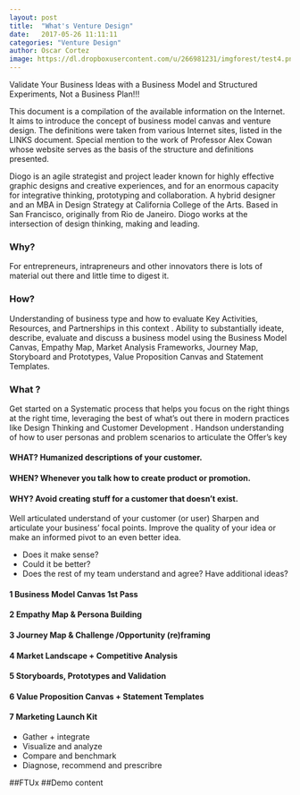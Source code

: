```yaml
---
layout: post
title:  "What's Venture Design"
date:   2017-05-26 11:11:11
categories: "Venture Design"
author: Oscar Cortez
image: https://dl.dropboxusercontent.com/u/266981231/imgforest/test4.png
---
```


Validate Your Business Ideas with a Business Model and Structured Experiments, Not a Business Plan!!!

This document is a compilation of the available information on the Internet. It aims to introduce the
concept of business model canvas and venture design. The definitions were taken from various Internet sites, listed in the LINKS document. Special mention to the work of Professor Alex Cowan whose website serves as the basis of the structure and definitions presented.

Diogo is an agile strategist and project leader known for highly effective graphic designs and creative experiences, and for an enormous capacity for integrative thinking, prototyping and collaboration. A hybrid designer and an MBA in Design Strategy at
California College of the Arts. Based in San Francisco, originally from Rio de Janeiro. Diogo works at the intersection of design thinking, making and leading.

### Why?
For entrepreneurs, intrapreneurs and other innovators there is lots of material out there and
little time to digest it.

### How? 
Understanding of business type and how to evaluate Key Activities, Resources, and Partnerships in this context .
Ability to substantially ideate, describe, evaluate and discuss a business model using the Business Model Canvas,
Empathy Map, Market Analysis Frameworks, Journey Map, Storyboard and Prototypes, Value Proposition Canvas
and Statement Templates.

### What ?
Get started on a Systematic process that helps you focus on the right things at the right time, leveraging
the best of what’s out there in modern practices like Design Thinking and Customer Development . Handson
understanding of how to user personas and problem scenarios to articulate the Offer’s key 

#### WHAT? Humanized descriptions of your customer.
#### WHEN? Whenever you talk how to create product or promotion.
#### WHY? Avoid creating stuff for a customer that doesn’t exist.

Well articulated understand of your customer (or user)
Sharpen and articulate your business’ focal points.
Improve the quality of your idea or make an informed pivot to an even better idea.

- Does it make sense?
- Could it be better?
- Does the rest of my team understand and agree? Have additional ideas?


#### 1 Business Model Canvas 1st Pass 
#### 2 Empathy Map & Persona Building
#### 3 Journey Map & Challenge /Opportunity (re)framing
#### 4 Market Landscape + Competitive Analysis
#### 5 Storyboards, Prototypes and Validation
#### 6 Value Proposition Canvas + Statement Templates
#### 7 Marketing Launch Kit

- Gather + integrate
- Visualize and analyze
- Compare and benchmark
- Diagnose, recommend and prescribre

##FTUx
##Demo content